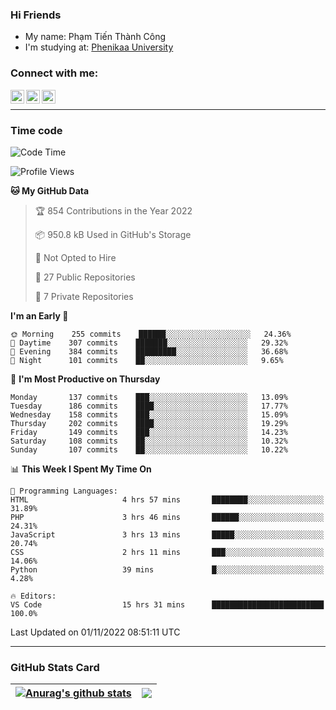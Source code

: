### Hi Friends

- My name: Phạm Tiến Thành Công
- I'm studying at: [Phenikaa University]


### Connect with me:
[<img align="left" alt="PhamTienThanhCong | Facebook" width="22px" src="https://upload.wikimedia.org/wikipedia/commons/thumb/1/16/Facebook-icon-1.png/640px-Facebook-icon-1.png" />][facebook]
[<img align="left" alt="PhamTienThanhCong | Zalo" width="22px" src="https://www.anphatpc.com.vn/template/anphat_2020v2/images/icon-zalo.jpg" />][zalo]
[<img align="left" alt="PhamTienThanhCong | LinkedIn" width="22px" src="https://cdn3.iconfinder.com/data/icons/inficons/512/linkedin.png" />][linkedin]

<br />

---

### Time code

<!--START_SECTION:waka-->
![Code Time](http://img.shields.io/badge/Code%20Time-654%20hrs%2011%20mins-blue)

![Profile Views](http://img.shields.io/badge/Profile%20Views-13-blue)

**🐱 My GitHub Data** 

> 🏆 854 Contributions in the Year 2022
 > 
> 📦 950.8 kB Used in GitHub's Storage 
 > 
> 🚫 Not Opted to Hire
 > 
> 📜 27 Public Repositories 
 > 
> 🔑 7 Private Repositories  
 > 
**I'm an Early 🐤** 

```text
🌞 Morning    255 commits    ██████░░░░░░░░░░░░░░░░░░░   24.36% 
🌆 Daytime    307 commits    ███████░░░░░░░░░░░░░░░░░░   29.32% 
🌃 Evening    384 commits    █████████░░░░░░░░░░░░░░░░   36.68% 
🌙 Night      101 commits    ██░░░░░░░░░░░░░░░░░░░░░░░   9.65%

```
📅 **I'm Most Productive on Thursday** 

```text
Monday       137 commits    ███░░░░░░░░░░░░░░░░░░░░░░   13.09% 
Tuesday      186 commits    ████░░░░░░░░░░░░░░░░░░░░░   17.77% 
Wednesday    158 commits    ███░░░░░░░░░░░░░░░░░░░░░░   15.09% 
Thursday     202 commits    ████░░░░░░░░░░░░░░░░░░░░░   19.29% 
Friday       149 commits    ███░░░░░░░░░░░░░░░░░░░░░░   14.23% 
Saturday     108 commits    ██░░░░░░░░░░░░░░░░░░░░░░░   10.32% 
Sunday       107 commits    ██░░░░░░░░░░░░░░░░░░░░░░░   10.22%

```


📊 **This Week I Spent My Time On** 

```text
💬 Programming Languages: 
HTML                     4 hrs 57 mins       ████████░░░░░░░░░░░░░░░░░   31.89% 
PHP                      3 hrs 46 mins       ██████░░░░░░░░░░░░░░░░░░░   24.31% 
JavaScript               3 hrs 13 mins       █████░░░░░░░░░░░░░░░░░░░░   20.74% 
CSS                      2 hrs 11 mins       ███░░░░░░░░░░░░░░░░░░░░░░   14.06% 
Python                   39 mins             █░░░░░░░░░░░░░░░░░░░░░░░░   4.28%

🔥 Editors: 
VS Code                  15 hrs 31 mins      █████████████████████████   100.0%

```


 Last Updated on 01/11/2022 08:51:11 UTC
<!--END_SECTION:waka-->

---

### GitHub Stats Card

| <a href="https://github.com/phamtienthanhcong"><img align="center" src="https://github-readme-stats.vercel.app/api?username=PhamTienThanhCong&show_icons=true&include_all_commits=true&theme=buefy&hide_border=true&theme=ocean_dark" alt="Anurag's github stats" /></a> | <a href="https://github.com/phamtienthanhcong"><img align="center" src="https://github-readme-stats.vercel.app/api/top-langs/?username=PhamTienThanhCong&layout=compact&theme=buefy&hide_border=true&theme=ocean_dark" /></a> |
| ------------- | ------------- |

[Phenikaa University]: https://phenikaa-uni.edu.vn/vi
[facebook]: https://www.facebook.com/phamtienthanhcong
[linkedin]: https://linkedin.com/in/phamtienthanhcong
[zalo]: https://zalo.me/0396396332
[tiktok]: https://www.tiktok.com/@phamtienthanhcong
[web]: https://github.com/PhamTienThanhCong/web_dev
[min project]: https://github.com/PhamTienThanhCong/Project-Of-Web
[c and cpp]: https://github.com/PhamTienThanhCong/Code_C_and_Cpro
[python]: https://github.com/PhamTienThanhCong/Python_beginer
